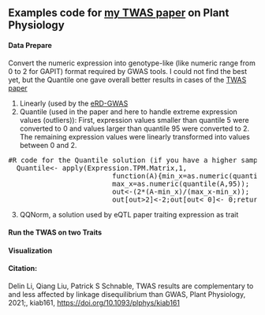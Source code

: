 ## Examples code for [my TWAS paper](https://academic.oup.com/plphys/advance-article/doi/10.1093/plphys/kiab161/6212071) on Plant Physiology 


#### Data Prepare
Convert the numeric expression into genotype-like (like numeric range from 0 to 2 for GAPIT) format required by GWAS tools. I could not find the best yet, but the Quantile one gave overall better results in cases of the [TWAS paper](https://academic.oup.com/plphys/advance-article/doi/10.1093/plphys/kiab161/6212071)
1. Linearly (used by the [eRD-GWAS](https://genomebiology.biomedcentral.com/articles/10.1186/s13059-017-1328-6)
2. Quantile (used in the paper and here to handle extreme expression values (outliers)): 
First, expression values smaller than quantile 5 were converted to 0 and values larger than quantile 95 were converted to 2. The remaining expression values were linearly transformed into values between 0 and 2.
<pre>
#R code for the Quantile solution (if you have a higher sample size, you can try Quantile10 Quantile90 or any value you want)
  Quantile<- apply(Expression.TPM.Matrix,1,
                         function(A){min_x=as.numeric(quantile(A,5));
                         max_x=as.numeric(quantile(A,95));
                         out<-(2*(A-min_x)/(max_x-min_x));
                         out[out>2]<-2;out[out< 0]<- 0;return(out)})
</pre>
3. QQNorm, a solution used by eQTL paper traiting expression as trait

#### Run the TWAS on two Traits


#### Visualization 

#### Citation:
Delin Li, Qiang Liu, Patrick S Schnable, TWAS results are complementary to and less affected by linkage disequilibrium than GWAS, Plant Physiology, 2021;, kiab161, https://doi.org/10.1093/plphys/kiab161
